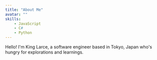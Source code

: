 ```yaml
---
title: "About Me"
avatar: ""
skills:
    - JavaScript
    - C#
    - Python
---
```


Hello! I'm King Larce, a software engineer based in Tokyo, Japan who's hungry for explorations and learnings.
